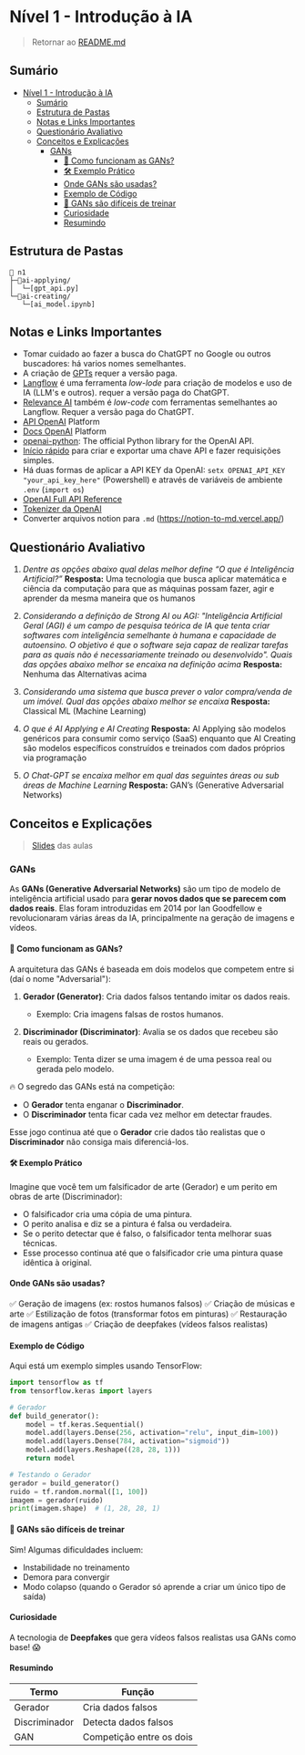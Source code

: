 # Nível 1 - Introdução à IA

> Retornar ao [README.md](../../../README.md)

## Sumário

- [Nível 1 - Introdução à IA](#nível-1---introdução-à-ia)
  - [Sumário](#sumário)
  - [Estrutura de Pastas](#estrutura-de-pastas)
  - [Notas e Links Importantes](#notas-e-links-importantes)
  - [Questionário Avaliativo](#questionário-avaliativo)
  - [Conceitos e Explicações](#conceitos-e-explicações)
    - [GANs](#gans)
      - [🔑 Como funcionam as GANs?](#-como-funcionam-as-gans)
      - [🛠️ Exemplo Prático](#️-exemplo-prático)
      - [Onde GANs são usadas?](#onde-gans-são-usadas)
      - [Exemplo de Código](#exemplo-de-código)
      - [🤔 GANs são difíceis de treinar](#-gans-são-difíceis-de-treinar)
      - [Curiosidade](#curiosidade)
      - [Resumindo](#resumindo)

## Estrutura de Pastas

```plaintext
📁 n1
├─📁ai-applying/
│  └─[gpt_api.py]  
└─📁ai-creating/
   └─[ai_model.ipynb]
```

## Notas e Links Importantes

- Tomar cuidado ao fazer a busca do ChatGPT no Google ou outros buscadores: há varios nomes semelhantes.
- A criação de [GPTs](https://chatgpt.com/gpts) requer a versão paga.
- [Langflow](https://www.langflow.org/) é uma ferramenta *low-lode* para criação de modelos e uso de IA (LLM's e outros). requer a versão paga do ChatGPT.
- [Relevance AI](https://relevanceai.com/) também é *low-code* com ferramentas semelhantes ao Langflow. Requer a versão paga do ChatGPT.
- [API OpenAI](https://platform.openai.com/docs/api-reference/introduction) Platform
- [Docs OpenAI](https://platform.openai.com/docs/guides/text-generation) Platform
- [openai-python](https://github.com/openai/openai-python): The official Python library for the OpenAI API.
- [Início rápido](https://platform.openai.com/docs/quickstart) para criar e exportar uma chave API e fazer requisições simples.
- Há duas formas de aplicar a API KEY da OpenAI: `setx OPENAI_API_KEY "your_api_key_here"` (Powershell) e através de variáveis de ambiente `.env` (`import os`)
- [OpenAI Full API Reference](https://platform.openai.com/docs/api-reference/introduction)
- [Tokenizer da OpenAI](https://platform.openai.com/tokenizer)
- Converter arquivos notion para `.md` (<https://notion-to-md.vercel.app/>)

## Questionário Avaliativo

1. *Dentre as opções abaixo qual delas melhor define “O que é Inteligência Artificial?”* **Resposta:** Uma tecnologia que busca aplicar matemática e ciência da computação para que as máquinas possam fazer, agir e aprender da mesma maneira que os humanos

2. *Considerando a definição de Strong AI ou AGI: "Inteligência Artificial Geral (AGI) é um campo de pesquisa teórica de IA que tenta criar softwares com inteligência semelhante à humana e capacidade de autoensino. O objetivo é que o software seja capaz de realizar tarefas para as quais não é necessariamente treinado ou desenvolvido". Quais das opções abaixo melhor se encaixa na definição acima* **Resposta:** Nenhuma das Alternativas acima

3. *Considerando uma sistema que busca prever o valor compra/venda de um imóvel. Qual das opções abaixo melhor se encaixa* **Resposta:** Classical ML (Machine Learning)

4. *O que é AI Applying e AI Creating* **Resposta:** AI Applying são modelos genéricos para consumir como serviço (SaaS) enquanto que AI Creating são modelos específicos construídos e treinados com dados próprios via programação

5. *O Chat-GPT se encaixa melhor em qual das seguintes áreas ou sub áreas de Machine Learning* **Resposta:** GAN’s (Generative Adversarial Networks)

## Conceitos e Explicações

> [Slides](../pdf/n1.pdf) das aulas

### GANs

As **GANs (Generative Adversarial Networks)** são um tipo de modelo de inteligência artificial usado para **gerar novos dados que se parecem com dados reais**. Elas foram introduzidas em 2014 por Ian Goodfellow e revolucionaram várias áreas da IA, principalmente na geração de imagens e vídeos.

#### 🔑 Como funcionam as GANs?

A arquitetura das GANs é baseada em dois modelos que competem entre si (daí o nome "Adversarial"):

1. **Gerador (Generator)**: Cria dados falsos tentando imitar os dados reais.
   - Exemplo: Cria imagens falsas de rostos humanos.

2. **Discriminador (Discriminator)**: Avalia se os dados que recebeu são reais ou gerados.
   - Exemplo: Tenta dizer se uma imagem é de uma pessoa real ou gerada pelo modelo.

🔥 O segredo das GANs está na competição:

- O **Gerador** tenta enganar o **Discriminador**.
- O **Discriminador** tenta ficar cada vez melhor em detectar fraudes.

Esse jogo continua até que o **Gerador** crie dados tão realistas que o **Discriminador** não consiga mais diferenciá-los.

#### 🛠️ Exemplo Prático

Imagine que você tem um falsificador de arte (Gerador) e um perito em obras de arte (Discriminador):

- O falsificador cria uma cópia de uma pintura.
- O perito analisa e diz se a pintura é falsa ou verdadeira.
- Se o perito detectar que é falso, o falsificador tenta melhorar suas técnicas.
- Esse processo continua até que o falsificador crie uma pintura quase idêntica à original.

#### Onde GANs são usadas?

✅ Geração de imagens (ex: rostos humanos falsos)
✅ Criação de músicas e arte
✅ Estilização de fotos (transformar fotos em pinturas)
✅ Restauração de imagens antigas
✅ Criação de deepfakes (vídeos falsos realistas)

#### Exemplo de Código

Aqui está um exemplo simples usando TensorFlow:

```python
import tensorflow as tf
from tensorflow.keras import layers

# Gerador
def build_generator():
    model = tf.keras.Sequential()
    model.add(layers.Dense(256, activation="relu", input_dim=100))
    model.add(layers.Dense(784, activation="sigmoid"))
    model.add(layers.Reshape((28, 28, 1)))
    return model

# Testando o Gerador
gerador = build_generator()
ruido = tf.random.normal([1, 100])
imagem = gerador(ruido)
print(imagem.shape)  # (1, 28, 28, 1)
```

#### 🤔 GANs são difíceis de treinar

Sim! Algumas dificuldades incluem:

- Instabilidade no treinamento
- Demora para convergir
- Modo colapso (quando o Gerador só aprende a criar um único tipo de saída)

#### Curiosidade

A tecnologia de **Deepfakes** que gera vídeos falsos realistas usa GANs como base! 😱

#### Resumindo

| Termo               | Função                    |
|------------------|--------------------------|
| Gerador        | Cria dados falsos         |
| Discriminador | Detecta dados falsos       |
| GAN           | Competição entre os dois    |
